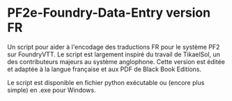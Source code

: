 # PF2e-Foundry-Data-Entry version FR

Un script pour aider à l'encodage des traductions FR pour le système PF2 sur FoundryVTT.
Le script est largement inspiré du travail de TikaelSol, un des contributeurs majeurs au système anglophone. Cette version est éditée et adaptée à la langue française et aux PDF de Black Book Editions.

Le script est disponible en fichier python exécutable ou (encore plus simple) en .exe pour Windows.